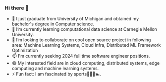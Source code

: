 ### Hi there 👋

<!--
**DiegoCao/DiegoCao** is a ✨ _special_ ✨ repository because its `README.md` (this file) appears on your GitHub profile.

Here are some ideas to get you started:

- 🔭 I’m currently working on ...
- 🌱 I’m currently learning ...
- 👯 I’m looking to collaborate on ...
- 🤔 I’m looking for help with ...
- 💬 Ask me about ...
- 📫 How to reach me: ...
- 😄 Pronouns: ...
- ⚡ Fun fact: ...
-->

- 🔭 I just graduate from University of Michigan and obtained my bachelor's degree in Computer science.
- 🌱 I’m currently learning computational data science at Carnegie Mellon University.
- 👯 I’m looking to collaborate on cool open source project in following area: Machine Learning Systems, Cloud Infra, Distributed ML Framework Optimization
- 📫 I'm currently seeking 2024 full time software engineer positions.
- 😄 My interested field are in cloud computing, distributed systems, edge computing and machine learning systems.
- ⚡ Fun fact: I am fascinated by sports🏀🏸️🏃🏊.
